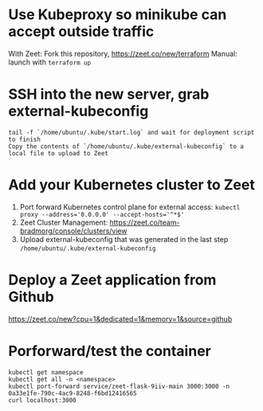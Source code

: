 

# Use Kubeproxy so minikube can accept outside traffic
With Zeet: Fork this repository, https://zeet.co/new/terraform
Manual: launch with `terraform up`

# SSH into the new server, grab external-kubeconfig
```
tail -f `/home/ubuntu/.kube/start.log` and wait for deployment script to finish
Copy the contents of `/home/ubuntu/.kube/external-kubeconfig` to a local file to upload to Zeet
```

# Add your Kubernetes cluster to Zeet
1. Port forward Kubernetes control plane for external access: `kubectl proxy --address='0.0.0.0' --accept-hosts='^*$'`
2. Zeet Cluster Management: https://zeet.co/team-bradmorg/console/clusters/view
3. Upload external-kubeconfig that was generated in the last step `/home/ubuntu/.kube/external-kubeconfig`

# Deploy a Zeet application from Github
https://zeet.co/new?cpu=1&dedicated=1&memory=1&source=github


# Porforward/test the container
```
kubectl get namespace
kubectl get all -n <namespace>
kubectl port-forward service/zeet-flask-9iiv-main 3000:3000 -n 0a33e1fe-790c-4ac9-8248-f6bd12416565
curl localhost:3000
```

